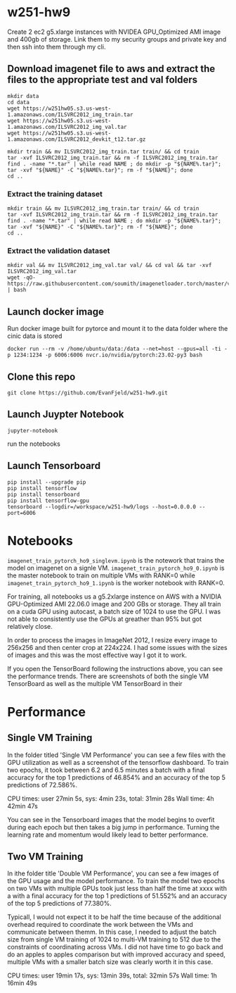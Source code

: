 # w251-hw9

Create 2 ec2 g5.xlarge instances with NVIDEA GPU_Optimized AMI image and 400gb of storage. Link them to my security groups and private key and then ssh into them through my cli.

## Download imagenet file to aws and extract the files to the appropriate test and val folders
```
mkdir data
cd data
wget https://w251hw05.s3.us-west-1.amazonaws.com/ILSVRC2012_img_train.tar
wget https://w251hw05.s3.us-west-1.amazonaws.com/ILSVRC2012_img_val.tar
wget https://w251hw05.s3.us-west-1.amazonaws.com/ILSVRC2012_devkit_t12.tar.gz

mkdir train && mv ILSVRC2012_img_train.tar train/ && cd train
tar -xvf ILSVRC2012_img_train.tar && rm -f ILSVRC2012_img_train.tar
find . -name "*.tar" | while read NAME ; do mkdir -p "${NAME%.tar}"; tar -xvf "${NAME}" -C "${NAME%.tar}"; rm -f "${NAME}"; done
cd ..
```

### Extract the training dataset
```
mkdir train && mv ILSVRC2012_img_train.tar train/ && cd train
tar -xvf ILSVRC2012_img_train.tar && rm -f ILSVRC2012_img_train.tar
find . -name "*.tar" | while read NAME ; do mkdir -p "${NAME%.tar}"; tar -xvf "${NAME}" -C "${NAME%.tar}"; rm -f "${NAME}"; done
cd ..
```

### Extract the validation dataset
```
mkdir val && mv ILSVRC2012_img_val.tar val/ && cd val && tar -xvf ILSVRC2012_img_val.tar
wget -qO- https://raw.githubusercontent.com/soumith/imagenetloader.torch/master/valprep.sh | bash
```

## Launch docker image
Run docker image built for pytorce and mount it to the data folder where the cinic data is stored
```
docker run --rm -v /home/ubuntu/data:/data --net=host --gpus=all -ti -p 1234:1234 -p 6006:6006 nvcr.io/nvidia/pytorch:23.02-py3 bash
```

## Clone this repo
```
git clone https://github.com/EvanFjeld/w251-hw9.git
```

## Launch Juypter Notebook
```
jupyter-notebook
```
run the notebooks

## Launch Tensorboard
```
pip install --upgrade pip
pip install tensorflow
pip install tensorboard
pip install tensorflow-gpu
tensorboard --logdir=/workspace/w251-hw9/logs --host=0.0.0.0 --port=6006
```

# Notebooks
```imagenet_train_pytorch_ho9_singlevm.ipynb``` is the notework that trains the model on imagenet on a signle VM. ```imagenet_train_pytorch_ho9_0.ipynb``` is the master notebook to train on multiple VMs with RANK=0 while ```imagenet_train_pytorch_ho9_1.ipynb``` is the worker notebook with RANK=0.

For training, all notebooks us a g5.2xlarge instence on AWS with a NVIDIA GPU-Optimized AMI 22.06.0 image and 200 GBs or storage. They all train on a cuda GPU using autocast, a batch size of 1024 to use the GPU. I was not able to consistently use the GPUs at greather than 95% but got relatively close. 

In order to process the images in ImageNet 2012, I resize every image to 256x256 and then center crop at 224x224. I had some issues with the sizes of images and this was the most effective way I got it to work. 

If you open the TensorBoard following the instructions above, you can see the performance trends. There are screenshots of both the single VM TensorBoard as well as the multiple VM TensorBoard in their 

# Performance

## Single VM Training
In the folder titled 'Single VM Performance' you can see a few files with the GPU utilization as well as a screenshot of the tensorflow dashboard. To train two epochs, it took between 6.2 and 6.5 minutes a batch with a final accuracy for the top 1 predictions of 46.854% and an accuracy of the top 5 predictions of 72.586%. 

CPU times: user 27min 5s, sys: 4min 23s, total: 31min 28s
Wall time: 4h 42min 47s

You can see in the Tensorboard images that the model begins to overfit during each epoch but then takes a big jump in performance. Turning the learning rate and momentum would likely lead to better performance. 

## Two VM Training
In ithe folder title 'Double VM Performance', you can see a few images of the GPU usage and the model performance. To train the model two epochs on two VMs with multiple GPUs took just less than half the time at xxxx with a with a final accuracy for the top 1 predictions of 51.552% and an accuracy of the top 5 predictions of 77.380%. 

Typicall, I would not expect it to be half the time because of the additional overhead required to coordinate the work between the VMs and communicate between themm. In this case, I needed to adjust the batch size from single VM training of 1024 to multi-VM training to 512 due to the constraints of coordinating across VMs. I did not have time to go back and do an apples to apples comparison but with improved accuracy and speed, multiple VMs with a smaller batch size was clearly worth it in this case. 

CPU times: user 19min 17s, sys: 13min 39s, total: 32min 57s
Wall time: 1h 16min 49s
